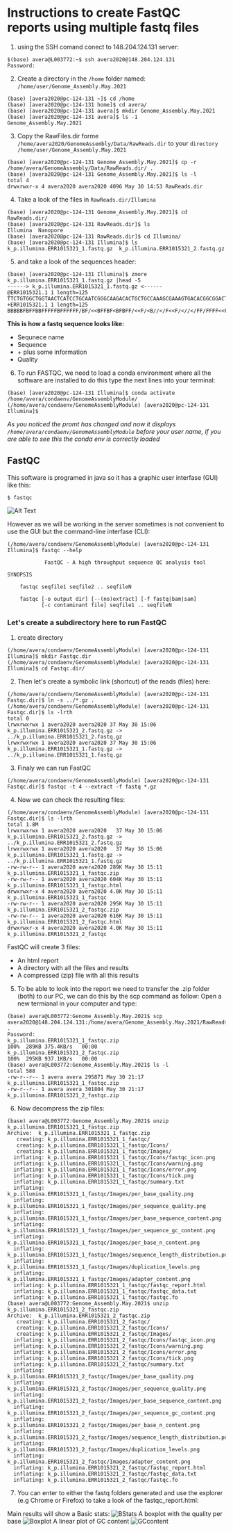 # Instructions to create FastQC reports using multiple fastq files

1. using the SSH comand conect to 148.204.124.131 server:
```console
$(base) avera@L003772:~$ ssh avera2020@148.204.124.131
Password:
```

2. Create a directory in the ```/home``` folder named: ```/home/user/Genome_Assembly.May.2021```

```console
(base) [avera2020@pc-124-131 ~]$ cd /home
(base) [avera2020@pc-124-131 home]$ cd avera/
(base) [avera2020@pc-124-131 avera]$ mkdir Genome_Assembly.May.2021
(base) [avera2020@pc-124-131 avera]$ ls -1
Genome_Assembly.May.2021
```

3. Copy the RawFiles.dir forme ```/home/avera2020/GenomeAssembly/Data/RawReads.dir``` to your ```directory /home/user/Genome_Assembly.May.2021```

```console
(base) [avera2020@pc-124-131 Genome_Assembly.May.2021]$ cp -r /home/avera/GenomeAssembly/Data/RawReads.dir/ .
(base) [avera2020@pc-124-131 Genome_Assembly.May.2021]$ ls -l
total 4
drwxrwxr-x 4 avera2020 avera2020 4096 May 30 14:53 RawReads.dir
```

4. Take a look of the files in ```RawReads.dir/Illumina``` 
```console
(base) [avera2020@pc-124-131 Genome_Assembly.May.2021]$ cd RawReads.dir/
(base) [avera2020@pc-124-131 RawReads.dir]$ ls
Illumina  Nanopore
(base) [avera2020@pc-124-131 RawReads.dir]$ cd Illumina/
(base) [avera2020@pc-124-131 Illumina]$ ls
k_p.illumina.ERR1015321_1.fastq.gz  k_p.illumina.ERR1015321_2.fastq.gz
```

5. and take a look of the sequences header:

```console
(base) [avera2020@pc-124-131 Illumina]$ zmore k_p.illumina.ERR1015321_1.fastq.gz |head -5
------> k_p.illumina.ERR1015321_1.fastq.gz <------
@ERR1015321.1 1 length=125
TTCTGTGGCTGGTAACTCATCCTGCAATCGGGCAAGACACTGCTGCCAAAGCGAAAGTGACACGGCGGACTCCACTCGAACATAAAATCGATATCAAAGAAAAACAGAAACAATCATGATTGTTG
+ERR1015321.1 1 length=125
BBBBBFBFFBBFFFFFBFFFFFF/BF/<<BFFBF<BFBFF/<<F/<B//</F<<F/<//</FF/FFFF<<FFFFFFFFFFFFFFFF<7<BFBB7/7BFFFFBFFFFFF<FFFFFF<7FFF<FF/B
```

**This is how a fastq sequence looks like:**
* Sequnece name
* Sequence
* \+ plus some information
* Quality

6. To run FASTQC, we need to load a conda environment where all the software are installed to do this type the next lines into your terminal:

```console
(base) [avera2020@pc-124-131 Illumina]$ conda activate /home/avera/condaenv/GenomeAssemblyModule/
(/home/avera/condaenv/GenomeAssemblyModule) [avera2020@pc-124-131 Illumina]$
```
*As you noticed the promt has changed and now it displays ```/home/avera/condaenv/GenomeAssemblyModule``` before your user name, if you are able to see this the conda env is correctly loaded*

## FastQC 

This software is programed in java so it has a graphic user interfase (GUI) like this:
```console
$ fastqc
```
![Alt Text](https://github.com/avera1988/Genome_Assembly_lecture/blob/master/images/fastqcconsole.png)

However as we will be working in the server sometimes is not convenient to use the GUI but the command-line interfase (CLI):

```console
(/home/avera/condaenv/GenomeAssemblyModule) [avera2020@pc-124-131 Illumina]$ fastqc --help

            FastQC - A high throughput sequence QC analysis tool

SYNOPSIS

	fastqc seqfile1 seqfile2 .. seqfileN

    fastqc [-o output dir] [--(no)extract] [-f fastq|bam|sam] 
           [-c contaminant file] seqfile1 .. seqfileN
```

### Let's create a subdirectory here to run FastQC

1. create directory
```console
(/home/avera/condaenv/GenomeAssemblyModule) [avera2020@pc-124-131 Illumina]$ mkdir Fastqc.dir
(/home/avera/condaenv/GenomeAssemblyModule) [avera2020@pc-124-131 Illumina]$ cd Fastqc.dir/
```
2. Then let's create a symbolic link (shortcut) of the reads (files) here:

```console
(/home/avera/condaenv/GenomeAssemblyModule) [avera2020@pc-124-131 Fastqc.dir]$ ln -s ../*.gz .
(/home/avera/condaenv/GenomeAssemblyModule) [avera2020@pc-124-131 Fastqc.dir]$ ls -lrth
total 0
lrwxrwxrwx 1 avera2020 avera2020 37 May 30 15:06 k_p.illumina.ERR1015321_2.fastq.gz -> ../k_p.illumina.ERR1015321_2.fastq.gz
lrwxrwxrwx 1 avera2020 avera2020 37 May 30 15:06 k_p.illumina.ERR1015321_1.fastq.gz -> ../k_p.illumina.ERR1015321_1.fastq.gz
```

3. Finaly we can run FastQC

```console
(/home/avera/condaenv/GenomeAssemblyModule) [avera2020@pc-124-131 Fastqc.dir]$ fastqc -t 4 --extract -f fastq *.gz
```

4. Now we can check the resulting files:

```console
(/home/avera/condaenv/GenomeAssemblyModule) [avera2020@pc-124-131 Fastqc.dir]$ ls -lrth
total 1.8M
lrwxrwxrwx 1 avera2020 avera2020   37 May 30 15:06 k_p.illumina.ERR1015321_2.fastq.gz -> ../k_p.illumina.ERR1015321_2.fastq.gz
lrwxrwxrwx 1 avera2020 avera2020   37 May 30 15:06 k_p.illumina.ERR1015321_1.fastq.gz -> ../k_p.illumina.ERR1015321_1.fastq.gz
-rw-rw-r-- 1 avera2020 avera2020 289K May 30 15:11 k_p.illumina.ERR1015321_1_fastqc.zip
-rw-rw-r-- 1 avera2020 avera2020 604K May 30 15:11 k_p.illumina.ERR1015321_1_fastqc.html
drwxrwxr-x 4 avera2020 avera2020 4.0K May 30 15:11 k_p.illumina.ERR1015321_1_fastqc
-rw-rw-r-- 1 avera2020 avera2020 295K May 30 15:11 k_p.illumina.ERR1015321_2_fastqc.zip
-rw-rw-r-- 1 avera2020 avera2020 616K May 30 15:11 k_p.illumina.ERR1015321_2_fastqc.html
drwxrwxr-x 4 avera2020 avera2020 4.0K May 30 15:11 k_p.illumina.ERR1015321_2_fastqc
```

FastQC will create 3 files:

* An html report
* A directory with all the files and results
* A compressed (zip) file with all this results

5. To be able to look into the report we need to transfer the .zip folder (both) to our PC, we can do this by  the scp command as follow: Open a new termianal in your computer and type:

```console
(base) avera@L003772:Genome_Assembly.May.2021$ scp avera2020@148.204.124.131:/home/avera/Genome_Assembly.May.2021/RawReads.dir/Illumina/Fastqc.dir/*.zip .
Password: 
k_p.illumina.ERR1015321_1_fastqc.zip                                                                                                                        100%  289KB 375.4KB/s   00:00    
k_p.illumina.ERR1015321_2_fastqc.zip                                                                                                                        100%  295KB 937.1KB/s   00:00
(base) avera@L003772:Genome_Assembly.May.2021$ ls -l
total 588
-rw-r--r-- 1 avera avera 295871 May 30 21:17 k_p.illumina.ERR1015321_1_fastqc.zip
-rw-r--r-- 1 avera avera 301804 May 30 21:17 k_p.illumina.ERR1015321_2_fastqc.zip
```

6. Now decompress the zip files:

```console
(base) avera@L003772:Genome_Assembly.May.2021$ unzip k_p.illumina.ERR1015321_1_fastqc.zip 
Archive:  k_p.illumina.ERR1015321_1_fastqc.zip
   creating: k_p.illumina.ERR1015321_1_fastqc/
   creating: k_p.illumina.ERR1015321_1_fastqc/Icons/
   creating: k_p.illumina.ERR1015321_1_fastqc/Images/
  inflating: k_p.illumina.ERR1015321_1_fastqc/Icons/fastqc_icon.png  
  inflating: k_p.illumina.ERR1015321_1_fastqc/Icons/warning.png  
  inflating: k_p.illumina.ERR1015321_1_fastqc/Icons/error.png  
  inflating: k_p.illumina.ERR1015321_1_fastqc/Icons/tick.png  
  inflating: k_p.illumina.ERR1015321_1_fastqc/summary.txt  
  inflating: k_p.illumina.ERR1015321_1_fastqc/Images/per_base_quality.png  
  inflating: k_p.illumina.ERR1015321_1_fastqc/Images/per_sequence_quality.png  
  inflating: k_p.illumina.ERR1015321_1_fastqc/Images/per_base_sequence_content.png  
  inflating: k_p.illumina.ERR1015321_1_fastqc/Images/per_sequence_gc_content.png  
  inflating: k_p.illumina.ERR1015321_1_fastqc/Images/per_base_n_content.png  
  inflating: k_p.illumina.ERR1015321_1_fastqc/Images/sequence_length_distribution.png  
  inflating: k_p.illumina.ERR1015321_1_fastqc/Images/duplication_levels.png  
  inflating: k_p.illumina.ERR1015321_1_fastqc/Images/adapter_content.png  
  inflating: k_p.illumina.ERR1015321_1_fastqc/fastqc_report.html  
  inflating: k_p.illumina.ERR1015321_1_fastqc/fastqc_data.txt  
  inflating: k_p.illumina.ERR1015321_1_fastqc/fastqc.fo  
(base) avera@L003772:Genome_Assembly.May.2021$ unzip k_p.illumina.ERR1015321_2_fastqc.zip 
Archive:  k_p.illumina.ERR1015321_2_fastqc.zip
   creating: k_p.illumina.ERR1015321_2_fastqc/
   creating: k_p.illumina.ERR1015321_2_fastqc/Icons/
   creating: k_p.illumina.ERR1015321_2_fastqc/Images/
  inflating: k_p.illumina.ERR1015321_2_fastqc/Icons/fastqc_icon.png  
  inflating: k_p.illumina.ERR1015321_2_fastqc/Icons/warning.png  
  inflating: k_p.illumina.ERR1015321_2_fastqc/Icons/error.png  
  inflating: k_p.illumina.ERR1015321_2_fastqc/Icons/tick.png  
  inflating: k_p.illumina.ERR1015321_2_fastqc/summary.txt  
  inflating: k_p.illumina.ERR1015321_2_fastqc/Images/per_base_quality.png  
  inflating: k_p.illumina.ERR1015321_2_fastqc/Images/per_sequence_quality.png  
  inflating: k_p.illumina.ERR1015321_2_fastqc/Images/per_base_sequence_content.png  
  inflating: k_p.illumina.ERR1015321_2_fastqc/Images/per_sequence_gc_content.png  
  inflating: k_p.illumina.ERR1015321_2_fastqc/Images/per_base_n_content.png  
  inflating: k_p.illumina.ERR1015321_2_fastqc/Images/sequence_length_distribution.png  
  inflating: k_p.illumina.ERR1015321_2_fastqc/Images/duplication_levels.png  
  inflating: k_p.illumina.ERR1015321_2_fastqc/Images/adapter_content.png  
  inflating: k_p.illumina.ERR1015321_2_fastqc/fastqc_report.html  
  inflating: k_p.illumina.ERR1015321_2_fastqc/fastqc_data.txt  
  inflating: k_p.illumina.ERR1015321_2_fastqc/fastqc.fo
  ```
  
7. You can enter to either the fastq folders generated and use the explorer (e.g Chrome or Firefox) to take a look of the fastqc_report.html:

Main results will show a Basic stats:
![BStats](https://github.com/avera1988/Genome_Assembly_lecture/blob/master/images/BstatsFQC.png)
A boxplot with the quality per base
![Boxplot](https://github.com/avera1988/Genome_Assembly_lecture/blob/master/images/per_base_quality.png)
A linear plot of GC content
![GCcontent](https://github.com/avera1988/Genome_Assembly_lecture/blob/master/images/per_sequence_gc_content.png)




